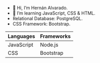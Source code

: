 - 👋 Hi, I’m Hernán Alvarado.
- 👀 I’m learning JavaScript, CSS & HTML.
- Relational Database: PostgreSQL.
- CSS Framework: Bootstrap.

 |Languages |Frameworks|
 |----------|----------|
 |JavaScript|  Node.js |          
 |   CSS    | Bootstrap| 



